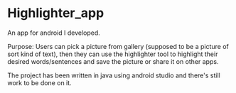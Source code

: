 # Highlighter_app

An app for android I developed.

Purpose: 
Users can pick a picture from gallery (supposed to be a picture of sort kind of text), then they 
can use the highlighter tool to highlight their desired words/sentences and save the picture or share it on other apps.


The project has been written in java using android studio and there's still work to be done on it.
